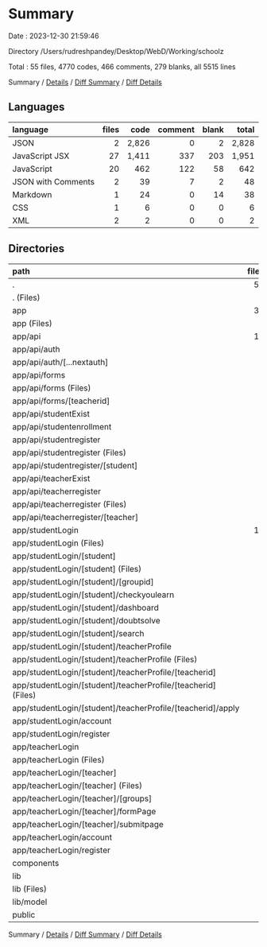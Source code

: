 # Summary

Date : 2023-12-30 21:59:46

Directory /Users/rudreshpandey/Desktop/WebD/Working/schoolz

Total : 55 files,  4770 codes, 466 comments, 279 blanks, all 5515 lines

Summary / [Details](details.md) / [Diff Summary](diff.md) / [Diff Details](diff-details.md)

## Languages
| language | files | code | comment | blank | total |
| :--- | ---: | ---: | ---: | ---: | ---: |
| JSON | 2 | 2,826 | 0 | 2 | 2,828 |
| JavaScript JSX | 27 | 1,411 | 337 | 203 | 1,951 |
| JavaScript | 20 | 462 | 122 | 58 | 642 |
| JSON with Comments | 2 | 39 | 7 | 2 | 48 |
| Markdown | 1 | 24 | 0 | 14 | 38 |
| CSS | 1 | 6 | 0 | 0 | 6 |
| XML | 2 | 2 | 0 | 0 | 2 |

## Directories
| path | files | code | comment | blank | total |
| :--- | ---: | ---: | ---: | ---: | ---: |
| . | 55 | 4,770 | 466 | 279 | 5,515 |
| . (Files) | 9 | 2,916 | 9 | 23 | 2,948 |
| app | 35 | 1,402 | 449 | 222 | 2,073 |
| app (Files) | 4 | 39 | 0 | 6 | 45 |
| app/api | 10 | 285 | 112 | 43 | 440 |
| app/api/auth | 1 | 52 | 92 | 21 | 165 |
| app/api/auth/[...nextauth] | 1 | 52 | 92 | 21 | 165 |
| app/api/forms | 2 | 50 | 16 | 6 | 72 |
| app/api/forms (Files) | 1 | 24 | 0 | 4 | 28 |
| app/api/forms/[teacherid] | 1 | 26 | 16 | 2 | 44 |
| app/api/studentExist | 1 | 17 | 0 | 0 | 17 |
| app/api/studentenrollment | 1 | 23 | 0 | 4 | 27 |
| app/api/studentregister | 2 | 64 | 2 | 6 | 72 |
| app/api/studentregister (Files) | 1 | 31 | 0 | 3 | 34 |
| app/api/studentregister/[student] | 1 | 33 | 2 | 3 | 38 |
| app/api/teacherExist | 1 | 17 | 0 | 0 | 17 |
| app/api/teacherregister | 2 | 62 | 2 | 6 | 70 |
| app/api/teacherregister (Files) | 1 | 29 | 0 | 3 | 32 |
| app/api/teacherregister/[teacher] | 1 | 33 | 2 | 3 | 38 |
| app/studentLogin | 13 | 717 | 23 | 80 | 820 |
| app/studentLogin (Files) | 2 | 24 | 0 | 6 | 30 |
| app/studentLogin/[student] | 9 | 493 | 21 | 57 | 571 |
| app/studentLogin/[student] (Files) | 1 | 111 | 9 | 14 | 134 |
| app/studentLogin/[student]/[groupid] | 1 | 88 | 5 | 14 | 107 |
| app/studentLogin/[student]/checkyoulearn | 1 | 9 | 0 | 3 | 12 |
| app/studentLogin/[student]/dashboard | 1 | 78 | 5 | 3 | 86 |
| app/studentLogin/[student]/doubtsolve | 1 | 11 | 0 | 3 | 14 |
| app/studentLogin/[student]/search | 1 | 63 | 0 | 5 | 68 |
| app/studentLogin/[student]/teacherProfile | 3 | 133 | 2 | 15 | 150 |
| app/studentLogin/[student]/teacherProfile (Files) | 1 | 7 | 0 | 2 | 9 |
| app/studentLogin/[student]/teacherProfile/[teacherid] | 2 | 126 | 2 | 13 | 141 |
| app/studentLogin/[student]/teacherProfile/[teacherid] (Files) | 1 | 119 | 2 | 11 | 132 |
| app/studentLogin/[student]/teacherProfile/[teacherid]/apply | 1 | 7 | 0 | 2 | 9 |
| app/studentLogin/account | 1 | 185 | 2 | 13 | 200 |
| app/studentLogin/register | 1 | 15 | 0 | 4 | 19 |
| app/teacherLogin | 8 | 361 | 314 | 93 | 768 |
| app/teacherLogin (Files) | 2 | 24 | 92 | 14 | 130 |
| app/teacherLogin/[teacher] | 4 | 306 | 222 | 70 | 598 |
| app/teacherLogin/[teacher] (Files) | 1 | 59 | 183 | 31 | 273 |
| app/teacherLogin/[teacher]/[groups] | 1 | 131 | 9 | 19 | 159 |
| app/teacherLogin/[teacher]/formPage | 1 | 105 | 30 | 17 | 152 |
| app/teacherLogin/[teacher]/submitpage | 1 | 11 | 0 | 3 | 14 |
| app/teacherLogin/account | 1 | 16 | 0 | 5 | 21 |
| app/teacherLogin/register | 1 | 15 | 0 | 4 | 19 |
| components | 4 | 310 | 0 | 26 | 336 |
| lib | 5 | 140 | 8 | 8 | 156 |
| lib (Files) | 1 | 13 | 0 | 3 | 16 |
| lib/model | 4 | 127 | 8 | 5 | 140 |
| public | 2 | 2 | 0 | 0 | 2 |

Summary / [Details](details.md) / [Diff Summary](diff.md) / [Diff Details](diff-details.md)